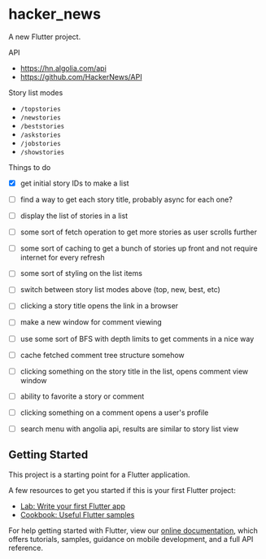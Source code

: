 # hacker_news

A new Flutter project.

API
- https://hn.algolia.com/api
- https://github.com/HackerNews/API

Story list modes
- `/topstories`
- `/newstories`
- `/beststories`
- `/askstories`
- `/jobstories`
- `/showstories`

Things to do 
- [x] get initial story IDs to make a list 
- [ ] find a way to get each story title, probably async for each one? 
- [ ] display the list of stories in a list
- [ ] some sort of fetch operation to get more stories as user scrolls further
- [ ] some sort of caching to get a bunch of stories up front and not require internet for every refresh
- [ ] some sort of styling on the list items
- [ ] switch between story list modes above (top, new, best, etc)
- [ ] clicking a story title opens the link in a browser
- [ ] make a new window for comment viewing
- [ ] use some sort of BFS with depth limits to get comments in a nice way
- [ ] cache fetched comment tree structure somehow
- [ ] clicking something on the story title in the list, opens comment view window
- [ ] ability to favorite a story or comment
- [ ] clicking something on a comment opens a user's profile 
- [ ] search menu with angolia api, results are similar to story list view


## Getting Started

This project is a starting point for a Flutter application.

A few resources to get you started if this is your first Flutter project:

- [Lab: Write your first Flutter app](https://flutter.dev/docs/get-started/codelab)
- [Cookbook: Useful Flutter samples](https://flutter.dev/docs/cookbook)

For help getting started with Flutter, view our
[online documentation](https://flutter.dev/docs), which offers tutorials,
samples, guidance on mobile development, and a full API reference.
